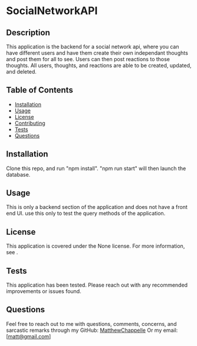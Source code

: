 
# SocialNetworkAPI  


## Description
This application is the backend for a social network api, where you can have different users and have them create their own independant thoughts and post them for all to see. Users can then post reactions to those thoughts. All users, thoughts, and reactions are able to be created, updated, and deleted.

## Table of Contents
- [Installation](#installation)
- [Usage](#usage)
- [License](#license)
- [Contributing](#contributing)
- [Tests](#tests)
- [Questions](#questions)

## Installation
Clone this repo, and run "npm install". "npm run start" will then launch the database.

## Usage
This is only a backend section of the application and does not have a front end UI. use this only to test the query methods of the application.

## License
This application is covered under the None license. For more information, see []().

## Tests
This application has been tested. Please reach out with any recommended improvements or issues found.

## Questions
Feel free to reach out to me with questions, comments, concerns, and sarcastic remarks through my GitHub: [MatthewChappelle](https://github.com/MatthewChappelle) Or my email: [matt@gmail.com]
